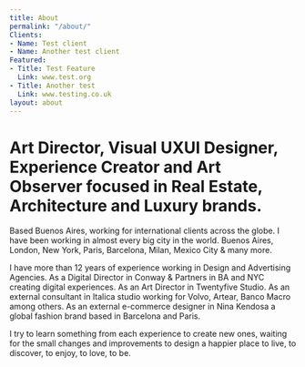 ```yaml
---
title: About
permalink: "/about/"
Clients:
- Name: Test client
- Name: Another test client
Featured:
- Title: Test Feature
  Link: www.test.org
- Title: Another test
  Link: www.testing.co.uk
layout: about
---
```


# Art Director, Visual UXUI Designer, Experience Creator and Art Observer focused in Real Estate, Architecture and Luxury brands.

Based Buenos Aires, working for international clients across the globe. I have been working in almost every big city in the world. Buenos Aires, London, New York, Paris, Barcelona, Milan, Mexico City & many more.

I have more than 12 years of experience working in Design and Advertising Agencies. As a Digital Director in Conway & Partners in BA and NYC creating digital experiences. As an Art Director in Twentyfive Studio. As an external consultant in  Italica studio working for Volvo, Artear, Banco Macro among others. As an external e-commerce designer in Nina Kendosa a global fashion brand based in Barcelona and Paris.

I try to learn something from each experience to create new ones, waiting for the small changes and improvements to design a happier place to live, to discover, to enjoy, to love, to be.